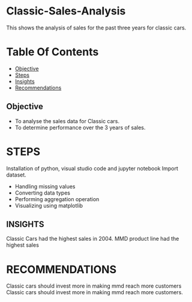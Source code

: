 # Classic-Sales-Analysis
This shows the analysis of sales for the past three years for classic cars.

# Table Of Contents
- [Objective](#objective)
- [Steps](#STEPS) 
- [Insights](#Insights)
- [Recommendations](#Recommendations)





## Objective
- To analyse the sales data for Classic cars.
- To determine performance over the 3 years of sales.

# STEPS
Installation of python, visual studio code and jupyter notebook
Import dataset.
- Handling missing values
- Converting data types
- Performing aggregation operation
- Visualizing using matplotlib

## INSIGHTS

Classic Cars had the highest sales in 2004.
MMD product line had the highest sales

# RECOMMENDATIONS
Classic cars should invest more in making mmd reach more customers Classic cars should invest more in making mmd reach more customers.




